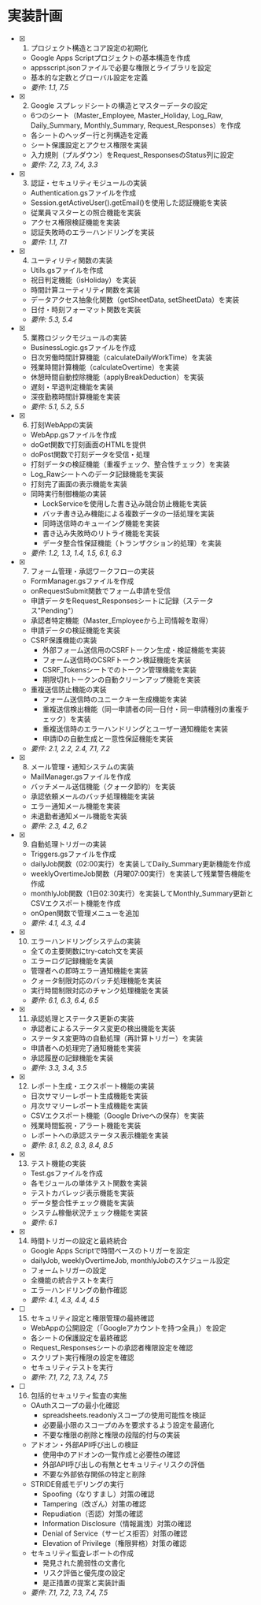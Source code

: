 # 実装計画

- [x] 1. プロジェクト構造とコア設定の初期化
  - Google Apps Scriptプロジェクトの基本構造を作成
  - appsscript.jsonファイルで必要な権限とライブラリを設定
  - 基本的な定数とグローバル設定を定義
  - _要件: 1.1, 7.5_

- [x] 2. Google スプレッドシートの構造とマスターデータの設定
  - 6つのシート（Master_Employee, Master_Holiday, Log_Raw, Daily_Summary, Monthly_Summary, Request_Responses）を作成
  - 各シートのヘッダー行と列構造を定義
  - シート保護設定とアクセス権限を実装
  - 入力規則（プルダウン）をRequest_ResponsesのStatus列に設定
  - _要件: 7.2, 7.3, 7.4, 3.3_

- [x] 3. 認証・セキュリティモジュールの実装
  - Authentication.gsファイルを作成
  - Session.getActiveUser().getEmail()を使用した認証機能を実装
  - 従業員マスターとの照合機能を実装
  - アクセス権限検証機能を実装
  - 認証失敗時のエラーハンドリングを実装
  - _要件: 1.1, 7.1_

- [x] 4. ユーティリティ関数の実装
  - Utils.gsファイルを作成
  - 祝日判定機能（isHoliday）を実装
  - 時間計算ユーティリティ関数を実装
  - データアクセス抽象化関数（getSheetData, setSheetData）を実装
  - 日付・時刻フォーマット関数を実装
  - _要件: 5.3, 5.4_

- [x] 5. 業務ロジックモジュールの実装
  - BusinessLogic.gsファイルを作成
  - 日次労働時間計算機能（calculateDailyWorkTime）を実装
  - 残業時間計算機能（calculateOvertime）を実装
  - 休憩時間自動控除機能（applyBreakDeduction）を実装
  - 遅刻・早退判定機能を実装
  - 深夜勤務時間計算機能を実装
  - _要件: 5.1, 5.2, 5.5_

- [x] 6. 打刻WebAppの実装
  - WebApp.gsファイルを作成
  - doGet関数で打刻画面のHTMLを提供
  - doPost関数で打刻データを受信・処理
  - 打刻データの検証機能（重複チェック、整合性チェック）を実装
  - Log_Rawシートへのデータ記録機能を実装
  - 打刻完了画面の表示機能を実装
  - 同時実行制御機能の実装
    - LockServiceを使用した書き込み競合防止機能を実装
    - バッチ書き込み機能による複数データの一括処理を実装
    - 同時送信時のキューイング機能を実装
    - 書き込み失敗時のリトライ機能を実装
    - データ整合性保証機能（トランザクション的処理）を実装
  - _要件: 1.2, 1.3, 1.4, 1.5, 6.1, 6.3_

- [x] 7. フォーム管理・承認ワークフローの実装
  - FormManager.gsファイルを作成
  - onRequestSubmit関数でフォーム申請を受信
  - 申請データをRequest_Responsesシートに記録（ステータス"Pending"）
  - 承認者特定機能（Master_Employeeから上司情報を取得）
  - 申請データの検証機能を実装
  - CSRF保護機能の実装
    - 外部フォーム送信用のCSRFトークン生成・検証機能を実装
    - フォーム送信時のCSRFトークン検証機能を実装
    - CSRF_Tokensシートでのトークン管理機能を実装
    - 期限切れトークンの自動クリーンアップ機能を実装
  - 重複送信防止機能の実装
    - フォーム送信時のユニークキー生成機能を実装
    - 重複送信検出機能（同一申請者の同一日付・同一申請種別の重複チェック）を実装
    - 重複送信時のエラーハンドリングとユーザー通知機能を実装
    - 申請IDの自動生成と一意性保証機能を実装
  - _要件: 2.1, 2.2, 2.4, 7.1, 7.2_

- [x] 8. メール管理・通知システムの実装
  - MailManager.gsファイルを作成
  - バッチメール送信機能（クォータ節約）を実装
  - 承認依頼メールのバッチ処理機能を実装
  - エラー通知メール機能を実装
  - 未退勤者通知メール機能を実装
  - _要件: 2.3, 4.2, 6.2_

- [x] 9. 自動処理トリガーの実装
  - Triggers.gsファイルを作成
  - dailyJob関数（02:00実行）を実装してDaily_Summary更新機能を作成
  - weeklyOvertimeJob関数（月曜07:00実行）を実装して残業警告機能を作成
  - monthlyJob関数（1日02:30実行）を実装してMonthly_Summary更新とCSVエクスポート機能を作成
  - onOpen関数で管理メニューを追加
  - _要件: 4.1, 4.3, 4.4_

- [x] 10. エラーハンドリングシステムの実装
  - 全ての主要関数にtry-catch文を実装
  - エラーログ記録機能を実装
  - 管理者への即時エラー通知機能を実装
  - クォータ制限対応のバッチ処理機能を実装
  - 実行時間制限対応のチャンク処理機能を実装
  - _要件: 6.1, 6.3, 6.4, 6.5_

- [x] 11. 承認処理とステータス更新の実装
  - 承認者によるステータス変更の検出機能を実装
  - ステータス変更時の自動処理（再計算トリガー）を実装
  - 申請者への処理完了通知機能を実装
  - 承認履歴の記録機能を実装
  - _要件: 3.3, 3.4, 3.5_

- [x] 12. レポート生成・エクスポート機能の実装
  - 日次サマリーレポート生成機能を実装
  - 月次サマリーレポート生成機能を実装
  - CSVエクスポート機能（Google Driveへの保存）を実装
  - 残業時間監視・アラート機能を実装
  - レポートへの承認ステータス表示機能を実装
  - _要件: 8.1, 8.2, 8.3, 8.4, 8.5_

- [x] 13. テスト機能の実装
  - Test.gsファイルを作成
  - 各モジュールの単体テスト関数を実装
  - テストカバレッジ表示機能を実装
  - データ整合性チェック機能を実装
  - システム稼働状況チェック機能を実装
  - _要件: 6.1_

- [x] 14. 時間トリガーの設定と最終統合
  - Google Apps Scriptで時間ベースのトリガーを設定
  - dailyJob, weeklyOvertimeJob, monthlyJobのスケジュール設定
  - フォームトリガーの設定
  - 全機能の統合テストを実行
  - エラーハンドリングの動作確認
  - _要件: 4.1, 4.3, 4.4, 4.5_

- [ ] 15. セキュリティ設定と権限管理の最終確認
  - WebAppの公開設定（「Googleアカウントを持つ全員」）を設定
  - 各シートの保護設定を最終確認
  - Request_Responsesシートの承認者権限設定を確認
  - スクリプト実行権限の設定を確認
  - セキュリティテストを実行
  - _要件: 7.1, 7.2, 7.3, 7.4, 7.5_

- [ ] 16. 包括的セキュリティ監査の実施
  - OAuthスコープの最小化確認
    - spreadsheets.readonlyスコープの使用可能性を検証
    - 必要最小限のスコープのみを要求するよう設定を最適化
    - 不要な権限の削除と権限の段階的付与の実装
  - アドオン・外部API呼び出しの検証
    - 使用中のアドオンの一覧作成と必要性の確認
    - 外部API呼び出しの有無とセキュリティリスクの評価
    - 不要な外部依存関係の特定と削除
  - STRIDE脅威モデリングの実行
    - Spoofing（なりすまし）対策の確認
    - Tampering（改ざん）対策の確認
    - Repudiation（否認）対策の確認
    - Information Disclosure（情報漏洩）対策の確認
    - Denial of Service（サービス拒否）対策の確認
    - Elevation of Privilege（権限昇格）対策の確認
  - セキュリティ監査レポートの作成
    - 発見された脆弱性の文書化
    - リスク評価と優先度の設定
    - 是正措置の提案と実装計画
  - _要件: 7.1, 7.2, 7.3, 7.4, 7.5_